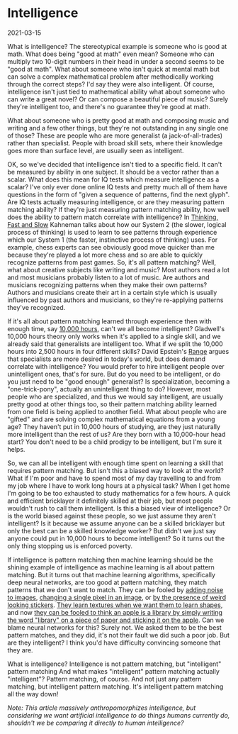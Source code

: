 # Intelligence

<span class="date">2021-03-15</span>

What is intelligence? The stereotypical example is someone who is good at math. What does being "good at math" even mean? Someone who can multiply two 10-digit numbers in their head in under a second seems to be "good at math". What about someone who isn't quick at mental math but can solve a complex mathematical problem after methodically working through the correct steps? I'd say they were also intelligent. Of course, intelligence isn't just tied to mathematical ability what about someone who can write a great novel? Or can compose a beautiful piece of music? Surely they're intelligent too, and there's no guarantee they're good at math.

What about someone who is pretty good at math and composing music and writing and a few other things, but they're not outstanding in any single one of those? These are people who are more generalist (a jack-of-all-trades) rather than specialist. People with broad skill sets, where their knowledge goes more than surface level, are usually seen as intelligent.

OK, so we've decided that intelligence isn't tied to a specific field. It can't be measured by ability in one subject. It should be a vector rather than a scalar. What does this mean for IQ tests which measure intelligence as a scalar? I've only ever done online IQ tests and pretty much all of them have questions in the form of "given a sequence of patterns, find the next glyph". Are IQ tests actually measuring intelligence, or are they measuring pattern matching ability? If they're just measuring pattern matching ability, how well does the ability to pattern match correlate with intelligence? In [Thinking, Fast and Slow](https://en.wikipedia.org/wiki/Thinking,_Fast_and_Slow) Kahneman talks about how our System 2 (the slower, logical process of thinking) is used to learn to see patterns through experience which our System 1 (the faster, instinctive process of thinking) uses. For example, chess experts can see obviously good move quicker than me because they're played a lot more chess and so are able to quickly recognize patterns from past games. So, it's all pattern matching? Well, what about creative subjects like writing and music? Most authors read a lot and most musicians probably listen to a lot of music. Are authors and musicians recognizing patterns when they make their own patterns? Authors and musicians create their art in a certain style which is usually influenced by past authors and musicians, so they're re-applying patterns they've recognized.

If it's all about pattern matching learned through experience then with enough time, say [10,000 hours](https://en.wikipedia.org/wiki/Outliers_(book)), can't we all become intelligent? Gladwell's 10,000 hours theory only works when it's applied to a single skill, and we already said that generalists are intelligent too. What if we split the 10,000 hours into 2,500 hours in four different skills? David Epstein's [Range](https://en.wikipedia.org/wiki/Range:_Why_Generalists_Triumph_in_a_Specialized_World) argues that specialists are more desired in today's world, but does demand correlate with intelligence? You would prefer to hire intelligent people over unintelligent ones, that's for sure. But do you need to be intelligent, or do you just need to be "good enough" generalist? Is specialization, becoming a "one-trick-pony", actually an unintelligent thing to do? However, most people who are specialized, and thus we would say intelligent, are usually pretty good at other things too, so their pattern matching ability learned from one field is being applied to another field. What about people who are "gifted" and are solving complex mathematical equations from a young age? They haven't put in 10,000 hours of studying, are they just naturally more intelligent than the rest of us? Are they born with a 10,000-hour head start? You don't need to be a child prodigy to be intelligent, but I'm sure it helps.

So, we can all be intelligent with enough time spent on learning a skill that requires pattern matching. But isn't this a biased way to look at the world? What if I'm poor and have to spend most of my day travelling to and from my job where I have to work long hours at a physical task? When I get home I'm going to be too exhausted to study mathematics for a few hours. A quick and efficient bricklayer it definitely skilled at their job, but most people wouldn't rush to call them intelligent. Is this a biased view of intelligence? Or is the world biased against these people, so we just assume they aren't intelligent? Is it because we assume anyone can be a skilled bricklayer but only the best can be a skilled knowledge worker? But didn't we just say anyone could put in 10,000 hours to become intelligent? So it turns out the only thing stopping us is enforced poverty.

If intelligence is pattern matching then machine learning should be the shining example of intelligence as machine learning is all about pattern matching. But it turns out that machine learning algorithms, specifically deep neural networks, are too good at pattern matching, they match patterns that we don't want to match. They can be fooled by [adding noise to images](https://arxiv.org/abs/1412.6572), [changing a single pixel in an image](https://arxiv.org/abs/1710.08864), or [by the presence of weird looking stickers](https://arxiv.org/abs/1712.09665). [They learn textures when we want them to learn shapes](https://arxiv.org/abs/1811.12231), and now [they can be fooled to think an apple is a library by simply writing the word "library" on a piece of paper and sticking it on the apple](https://distill.pub/2021/multimodal-neurons/#typographic-attacks). Can we blame neural networks for this? Surely not. We asked them to be the best pattern matches, and they did, it's not their fault we did such a poor job. But are they intelligent? I think you'd have difficulty convincing someone that they are.

What is intelligence? Intelligence is not pattern matching, but "intelligent" pattern matching And what makes "intelligent" pattern matching actually "intelligent"? Pattern matching, of course. And not just any pattern matching, but intelligent pattern matching. It's intelligent pattern matching all the way down!

*Note: This article massively anthropomorphizes intelligence, but considering we want artificial intelligence to do things humans currently do, shouldn't we be comparing it directly to human intelligence?*
